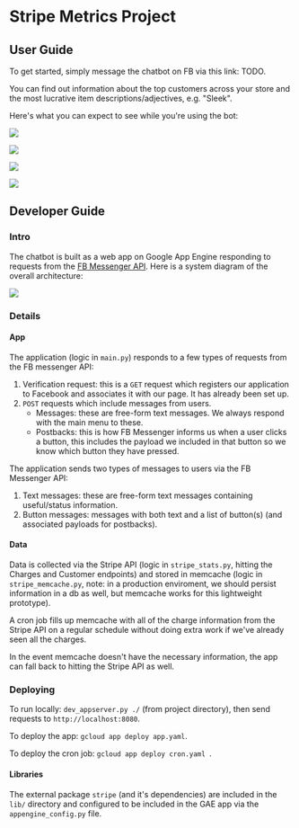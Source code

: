 # Stripe Metrics Project

## User Guide

To get started, simply message the chatbot on FB via this link: TODO.

You can find out information about the top customers across your store and the most lucrative item descriptions/adjectives, e.g. "Sleek".

Here's what you can expect to see while you're using the bot:

![](screenshots/screenshot1.png)

![](screenshots/screenshot2.png)

![](screenshots/screenshot3.png)

![](screenshots/screenshot4.png)


## Developer Guide

### Intro

The chatbot is built as a web app on Google App Engine responding to requests from the [FB Messenger API](https://messengerdevelopers.com/resources/platform-overview). Here is a system diagram of the overall architecture:

![](diagram.jpg)

### Details

#### App

The application (logic in `main.py`) responds to a few types of requests from the FB messenger API:

1. Verification request: this is a `GET` request which registers our application to Facebook and associates it with our page. It has already been set up.
1. `POST` requests which include messages from users.
    * Messages: these are free-form text messages. We always respond with the main menu to these.
    * Postbacks: this is how FB Messenger informs us when a user clicks a button, this includes the payload we included in that button so we know which button they have pressed.

The application sends two types of messages to users via the FB Messenger API:

1. Text messages: these are free-form text messages containing useful/status information.
1. Button messages: messages with both text and a list of button(s) (and associated payloads for postbacks).

#### Data

Data is collected via the Stripe API (logic in `stripe_stats.py`, hitting the Charges and Customer endpoints) and stored in memcache (logic in `stripe_memcache.py`, note: in a production enviroment, we should persist information in a db as well, but memcache works for this lightweight prototype).

A cron job fills up memcache with all of the charge information from the Stripe API on a regular schedule without doing extra work if we've already seen all the charges.

In the event memcache doesn't have the necessary information, the app can fall back to hitting the Stripe API as well.

### Deploying

To run locally: `dev_appserver.py ./` (from project directory), then send requests to `http://localhost:8080`.

To deploy the app: `gcloud app deploy app.yaml`.

To deploy the cron job: `gcloud app deploy cron.yaml `.

#### Libraries

The external package `stripe` (and it's dependencies) are included in the `lib/` directory and configured to be included in the GAE app via the `appengine_config.py` file.
